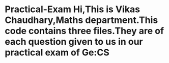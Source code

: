 # Practical-Exam Hi,This is Vikas Chaudhary,Maths department.This code contains three files.They are of each question given to us in our practical exam of Ge:CS
